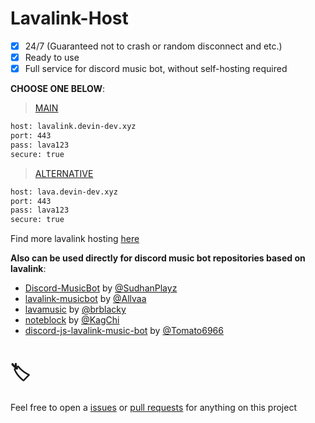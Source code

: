 # Lavalink-Host
- [x] 24/7 (Guaranteed not to crash or random disconnect and etc.)
- [x] Ready to use
- [x] Full service for discord music bot, without self-hosting required

**CHOOSE ONE BELOW**:

> [MAIN](/list/node-main.js)
```txt
host: lavalink.devin-dev.xyz
port: 443
pass: lava123
secure: true
```
> [ALTERNATIVE](/list/node-alternative.js)
```txt
host: lava.devin-dev.xyz
port: 443
pass: lava123
secure: true
```
Find more lavalink hosting [here](https://lavalink-list.darrennathanael.com)

**Also can be used directly for discord music bot repositories based on lavalink**:
* [Discord-MusicBot](https://github.com/SudhanPlayz/Discord-MusicBot) by [@SudhanPlayz](https://github.com/SudhanPlayz)
* [lavalink-musicbot](https://github.com/Allvaa/lavalink-musicbot) by [@Allvaa](https://github.com/Allvaa)
* [lavamusic](https://github.com/brblacky/lavamusic) by [@brblacky](https://github.com/brblacky)
* [noteblock](https://github.com/KagChi/noteblock) by [@KagChi](https://github.com/KagChi)
* [discord-js-lavalink-music-bot](https://github.com/Tomato6966/discord-js-lavalink-Music-Bot-erela-js) by [@Tomato6966](https://github.com/Tomato6966)

# 🏷️
Feel free to open a [issues](https://github.com/DevinOfficial/Lavalink-Host/issues) or [pull requests](https://github.com/DevinOfficial/Lavalink-Host/pulls) for anything on this project
